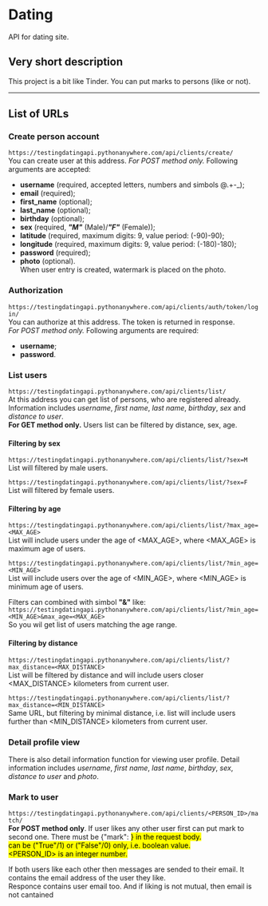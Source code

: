 # Dating
API for dating site. 
## Very short description
This project is a bit like Tinder. You can put marks to persons (like or not). 
___
## List of URLs

### Create person account

`https://testingdatingapi.pythonanywhere.com/api/clients/create/`  
You can create user at this address.
*For POST method only.* Following arguments are accepted: 
- **username** (required, accepted letters, numbers and simbols @.+-_);
- **email** (required);
- **first_name** (optional);
- **last_name** (optional);
- **birthday** (optional);
- **sex** (required, ***"M"*** (Male)/***"F"*** (Female));
- **latitude** (required, maximum digits: 9, value period: (-90)-90);
- **longitude** (required, maximum digits: 9, value period: (-180)-180);
- **password** (required);
- **photo** (optional).  
When user entry is created, watermark is placed on the photo.

### Authorization

`https://testingdatingapi.pythonanywhere.com/api/clients/auth/token/login/`  
You can authorize at this address. The token is returned in response.  
*For POST method only.* Following arguments are required: 
- **username**;
- **password**.

### List users

`https://testingdatingapi.pythonanywhere.com/api/clients/list/`  
At this address you can get list of persons, who are registered already. 
Information includes *username*, *first name*, *last name*, *birthday*, *sex* and *distance to user*.  
**For GET method only.**
Users list can be filtered by distance, sex, age.

#### Filtering by sex

`https://testingdatingapi.pythonanywhere.com/api/clients/list/?sex=M`  
List will filtered by male users.

`https://testingdatingapi.pythonanywhere.com/api/clients/list/?sex=F`  
List will filtered by female users.

#### Filtering by age

`https://testingdatingapi.pythonanywhere.com/api/clients/list/?max_age=<MAX_AGE>`  
List will include users under the age of <MAX_AGE>, where <MAX_AGE> is maximum age of users.

`https://testingdatingapi.pythonanywhere.com/api/clients/list/?min_age=<MIN_AGE>`  
List will include users over the age of <MIN_AGE>, where <MIN_AGE> is minimum age of users.

Filters can combined with simbol **"&"** like:  
`https://testingdatingapi.pythonanywhere.com/api/clients/list/?min_age=<MIN_AGE>&max_age=<MAX_AGE>`  
So you wil get list of users matching the age range.

#### Filtering by distance

`https://testingdatingapi.pythonanywhere.com/api/clients/list/?max_distance=<MAX_DISTANCE>`  
List will be filtered by distance and will include users closer <MAX_DISTANCE> kilometers from current user.

`https://testingdatingapi.pythonanywhere.com/api/clients/list/?max_distance=<MIN_DISTANCE>`  
Same URL, but filtering by minimal distance, i.e. list will include users further than <MIN_DISTANCE> kilometers from current user.

### Detail profile view
There is also detail information function for viewing user profile. 
Detail information includes *username*, *first name*, *last name*, *birthday*, *sex*, *distance to user* and *photo*.  

### Mark to user

`https://testingdatingapi.pythonanywhere.com/api/clients/<PERSON_ID>/match/`  
**For POST method only**.
If user likes any other user first can put mark to second one. There must be {"mark": <MARK>} in the request body.  
<MARK> can be ("True"/1) or ("False"/0) only, i.e. boolean value.  
<PERSON_ID> is an integer number.

If both users like each other then messages are sended to their email. It contains the email address of the user they like.  
Responce contains user email too. And if liking is not mutual, then email is not cantained
